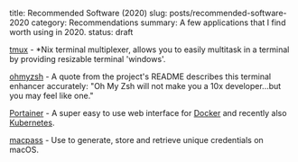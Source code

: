 title: Recommended Software (2020)
slug: posts/recommended-software-2020
category: Recommendations
summary: A few applications that I find worth using in 2020.
status: draft

[tmux](https://github.com/tmux/tmux/wiki) - \*Nix terminal multiplexer, allows you to easily multitask in a terminal by providing resizable terminal 'windows'.

[ohmyzsh](https://ohmyz.sh/) - A quote from the project's README describes this terminal enhancer accurately: "Oh My Zsh will not make you a 10x developer...but you may feel like one."

[Portainer](https://github.com/portainer/portainer) - A super easy to use web interface for [Docker](https://www.docker.com/) and recently also [Kubernetes](https://www.docker.com/products/kubernetes). 

[macpass](https://macpassapp.org/) - Use to generate, store and retrieve unique credentials on macOS.
